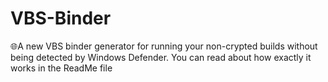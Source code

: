 # VBS-Binder
🌐A new VBS binder generator for running your non-crypted builds without being detected by Windows Defender. You can read about how exactly it works in the ReadMe file
